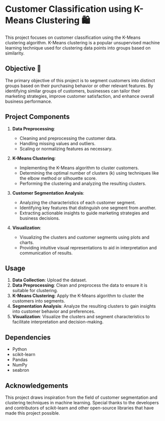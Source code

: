 # Customer Classification using K-Means Clustering 🛍️

This project focuses on customer classification using the K-Means clustering algorithm. K-Means clustering is a popular unsupervised machine learning technique used for clustering data points into groups based on similarity.

## Objective 🎯
The primary objective of this project is to segment customers into distinct groups based on their purchasing behavior or other relevant features. By identifying similar groups of customers, businesses can tailor their marketing strategies, improve customer satisfaction, and enhance overall business performance.

## Project Components
1. **Data Preprocessing**: 
   - Cleaning and preprocessing the customer data.
   - Handling missing values and outliers.
   - Scaling or normalizing features as necessary.

2. **K-Means Clustering**:
   - Implementing the K-Means algorithm to cluster customers.
   - Determining the optimal number of clusters (k) using techniques like the elbow method or silhouette score.
   - Performing the clustering and analyzing the resulting clusters.

3. **Customer Segmentation Analysis**:
   - Analyzing the characteristics of each customer segment.
   - Identifying key features that distinguish one segment from another.
   - Extracting actionable insights to guide marketing strategies and business decisions.

4. **Visualization**:
   - Visualizing the clusters and customer segments using plots and charts.
   - Providing intuitive visual representations to aid in interpretation and communication of results.

## Usage
1. **Data Collection**: Upload the dataset.
2. **Data Preprocessing**: Clean and preprocess the data to ensure it is suitable for clustering.
3. **K-Means Clustering**: Apply the K-Means algorithm to cluster the customers into segments.
4. **Segmentation Analysis**: Analyze the resulting clusters to gain insights into customer behavior and preferences.
5. **Visualization**: Visualize the clusters and segment characteristics to facilitate interpretation and decision-making.

## Dependencies
- Python
- scikit-learn
- Pandas
- NumPy
- seabron


## Acknowledgements
This project draws inspiration from the field of customer segmentation and clustering techniques in machine learning. Special thanks to the developers and contributors of scikit-learn and other open-source libraries that have made this project possible.
